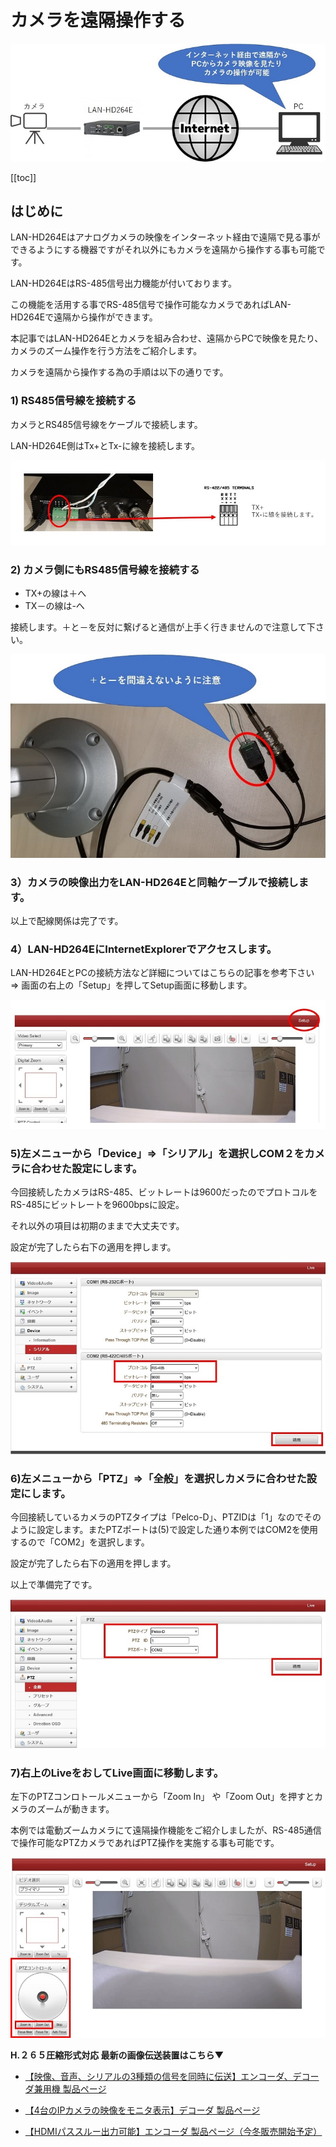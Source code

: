 # カメラを遠隔操作する

![](./images/remote-control/001.jpg)

[[toc]]

## はじめに

LAN-HD264Eはアナログカメラの映像をインターネット経由で遠隔で見る事ができるようにする機器ですがそれ以外にもカメラを遠隔から操作する事も可能です。

LAN-HD264EはRS-485信号出力機能が付いております。

この機能を活用する事でRS-485信号で操作可能なカメラであればLAN-HD264Eで遠隔から操作ができます。

本記事ではLAN-HD264Eとカメラを組み合わせ、遠隔からPCで映像を見たり、カメラのズーム操作を行う方法をご紹介します。



カメラを遠隔から操作する為の手順は以下の通りです。

### 1) RS485信号線を接続する

カメラとRS485信号線をケーブルで接続します。

LAN-HD264E側はTx+とTx-に線を接続します。

![](./images/remote-control/002.jpg)

### 2) カメラ側にもRS485信号線を接続する

- TX+の線は＋へ
- TX－の線は-へ
  
接続します。＋と－を反対に繋げると通信が上手く行きませんので注意して下さい。

![](./images/remote-control/003.jpg)

### 3）カメラの映像出力をLAN-HD264Eと同軸ケーブルで接続します。

以上で配線関係は完了です。

### 4）LAN-HD264EにInternetExplorerでアクセスします。

LAN-HD264EとPCの接続方法など詳細についてはこちらの記事を参考下さい　⇒
画面の右上の「Setup」を押してSetup画面に移動します。

![](./images/remote-control/004.jpg)


### 5)左メニューから「Device」⇒「シリアル」を選択しCOM２をカメラに合わせた設定にします。

今回接続したカメラはRS-485、ビットレートは9600だったのでプロトコルをRS-485にビットレートを9600bpsに設定。

それ以外の項目は初期のままで大丈夫です。

設定が完了したら右下の適用を押します。

![](./images/remote-control/005.jpg)

### 6)左メニューから「PTZ」⇒「全般」を選択しカメラに合わせた設定にします。

今回接続しているカメラのPTZタイプは「Pelco-D」、PTZIDは「1」なのでそのように設定します。またPTZポートは(5)で設定した通り本例ではCOM2を使用するので「COM2」を選択します。

設定が完了したら右下の適用を押します。

以上で準備完了です。

![](./images/remote-control/006.jpg)

### 7)右上のLiveをおしてLive画面に移動します。

左下のPTZコンロトールメニューから「Zoom In」 や「Zoom Out」を押すとカメラのズームが動きます。

本例では電動ズームカメラにて遠隔操作機能をご紹介しましたが、RS-485通信で操作可能なPTZカメラであればPTZ操作を実施する事も可能です。

![](./images/remote-control/007.jpg)


**H.２６５圧縮形式対応 最新の画像伝送装置はこちら▼**
- [【映像、音声、シリアルの3種類の信号を同時に伝送】エンコーダ、デコーダ兼用機 製品ページ](https://isecj.jp/transfer/lan-uhd265ed)

- [【4台のIPカメラの映像をモニタ表示】デコーダ 製品ページ](https://isecj.jp/transfer/lan-uhd265d-1)

- [【HDMIパススルー出力可能】エンコーダ 製品ページ（今冬販売開始予定）]()